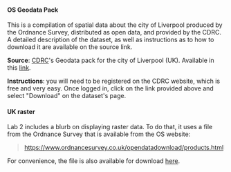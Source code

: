 #### OS Geodata Pack

This is a compilation of spatial data about the city of Liverpool produced by the Ordnance Survey, distributed as open data, and provided by the CDRC. A detailed description of the dataset, as well as instructions as to how to download it are available on the source link.

**Source**: [CDRC](http://cdrc.ac.uk/)'s Geodata pack for the city of Liverpool (UK). Available in this [link](https://data.cdrc.ac.uk/dataset/cdrc-2015-os-geodata-pack-liverpool-e08000012).

**Instructions**: you will need to be registered on the CDRC website, which is free and very easy. Once logged in, click on the link provided above and select "Download" on the dataset's page.

#### UK raster

Lab 2 includes a blurb on displaying raster data. To do that, it uses a file
from the Ordnance Survey that is available from the OS website:

> https://www.ordnancesurvey.co.uk/opendatadownload/products.html

For convenience, the file is also available for download [here](../content/labs/figs/lab02_GBOverview.tif).

